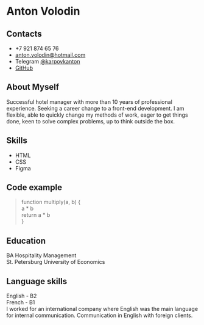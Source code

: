 # Anton Volodin  
## Contacts  
* +7 921 874 65 76 
* anton.volodin@hotmail.com  
* Telegram [@karpovkanton](https://t.me/karpovkanton) 
* [GitHub](https://github.com/chk-chn)
## About Myself 
Successful hotel manager with more than 10 years of professional experience. Seeking a career change to a front-end development. I am flexible, able to quickly change my methods of work, eager to get things done, keen to solve complex problems, up to think outside the box.  
## Skills  
* HTML  
* CSS  
* Figma  
## Code example  
> function multiply(a, b) {  
>  a * b  
>  return a * b  
>}  

## Education  
BA Hospitality Management  
St. Petersburg University of Economics   
## Language skills 
English - B2  
French - B1  
I worked for an international company where English was the main language for internal communication. Communication in English with foreign clients.

